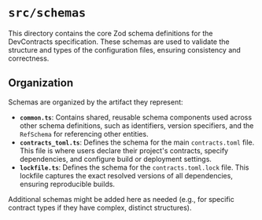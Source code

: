 # `src/schemas`

This directory contains the core Zod schema definitions for the DevContracts
specification. These schemas are used to validate the structure and types of
the configuration files, ensuring consistency and correctness.

## Organization

Schemas are organized by the artifact they represent:

- **`common.ts`**: Contains shared, reusable schema components used across
  other schema definitions, such as identifiers, version specifiers, and the
  `RefSchema` for referencing other entities.
- **`contracts_toml.ts`**: Defines the schema for the main `contracts.toml`
  file. This file is where users declare their project's contracts, specify
  dependencies, and configure build or deployment settings.
- **`lockfile.ts`**: Defines the schema for the `contracts.toml.lock` file.
  This lockfile captures the exact resolved versions of all dependencies,
  ensuring reproducible builds.

Additional schemas might be added here as needed (e.g., for specific contract
types if they have complex, distinct structures).
